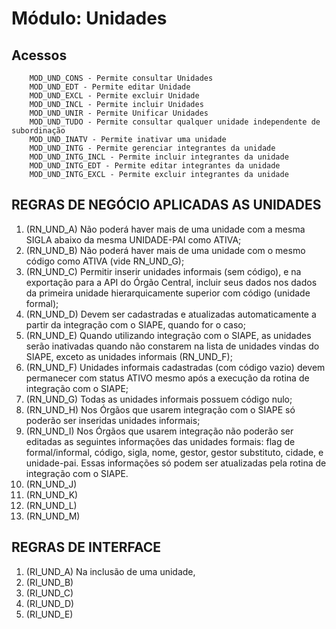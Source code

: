 # Módulo: Unidades

## Acessos  

~~~text
    MOD_UND_CONS - Permite consultar Unidades
    MOD_UND_EDT - Permite editar Unidade
    MOD_UND_EXCL - Permite excluir Unidade
    MOD_UND_INCL - Permite incluir Unidades
    MOD_UND_UNIR - Permite Unificar Unidades
    MOD_UND_TUDO - Permite consultar qualquer unidade independente de subordinação
    MOD_UND_INATV - Permite inativar uma unidade
    MOD_UND_INTG - Permite gerenciar integrantes da unidade
    MOD_UND_INTG_INCL - Permite incluir integrantes da unidade
    MOD_UND_INTG_EDT - Permite editar integrantes da unidade
    MOD_UND_INTG_EXCL - Permite excluir integrantes da unidade
~~~

## REGRAS DE NEGÓCIO APLICADAS AS UNIDADES

1. (RN_UND_A) Não poderá haver mais de uma unidade com a mesma SIGLA abaixo da mesma UNIDADE-PAI como ATIVA;
2. (RN_UND_B) Não poderá haver mais de uma unidade com o mesmo código como ATIVA (vide RN_UND_G);
3. (RN_UND_C) Permitir inserir unidades informais (sem código), e na exportação para a API do Órgão Central, incluir seus dados nos dados da primeira unidade hierarquicamente superior com código (unidade formal);
4. (RN_UND_D) Devem ser cadastradas e atualizadas automaticamente a partir da integração com o SIAPE, quando for o caso;
5. (RN_UND_E) Quando utilizando integração com o SIAPE, as unidades serão inativadas quando não constarem na lista de unidades vindas do SIAPE, exceto as unidades informais (RN_UND_F);
6. (RN_UND_F) Unidades informais cadastradas (com código vazio) devem permanecer com status ATIVO mesmo após a execução da rotina de integração com o SIAPE;
7. (RN_UND_G) Todas as unidades informais possuem código nulo;
8. (RN_UND_H) Nos Órgãos que usarem integração com o SIAPE só poderão ser inseridas unidades informais;
9. (RN_UND_I) Nos Órgãos que usarem integração não poderão ser editadas as seguintes informações das unidades formais: flag de formal/informal, código, sigla, nome, gestor, gestor substituto, cidade, e unidade-pai. Essas informações só podem ser atualizadas pela rotina de integração com o SIAPE.
10. (RN_UND_J) 
11. (RN_UND_K)
12. (RN_UND_L)
13. (RN_UND_M)

## REGRAS DE INTERFACE
1. (RI_UND_A) Na inclusão de uma unidade, 
2. (RI_UND_B)
3. (RI_UND_C)
4. (RI_UND_D)
5. (RI_UND_E)
